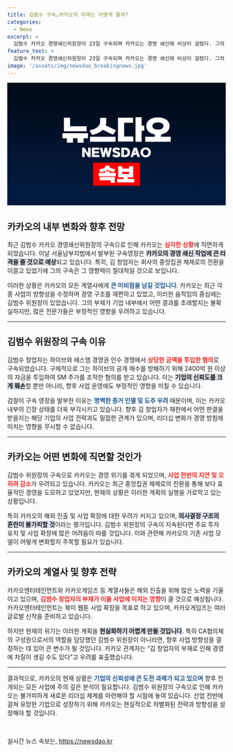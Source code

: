 ```yaml
---
title: 김범수 구속…카카오의 미래는 어떻게 될까?
categories:
  - News
excerpt: >
  김범수 카카오 경영쇄신위원장이 23일 구속되며 카카오는 경영 쇄신에 비상이 걸렸다. 그의 부재로 해외 사업 진행에 차질이 우려되며, 기업의 미래가 불확실해지고 있다. 지금 카카오는 중대한 기로에 서 있다!
feature_text: >
  김범수 카카오 경영쇄신위원장이 23일 구속되며 카카오는 경영 쇄신에 비상이 걸렸다. 그의 부재로 해외 사업 진행에 차질이 우려되며, 기업의 미래가 불확실해지고 있다. 지금 카카오는 중대한 기로에 서 있다!
image: '/assets/img/newsdao_breakingnews.jpg'
---
```


<p><img src="/assets/img/newsdao_breakingnews.jpg" alt="firstkoreanews 속보" /></p>

<h2 data-ke-size="size26">카카오의 내부 변화와 향후 전망</h2>

<p data-ke-size="size16">최근 김범수 카카오 경영쇄신위원장의 구속으로 인해 카카오는 <b><span style="color: #ee2323;">심각한 상황</span></b>에 직면하게 되었습니다. 이날 서울남부지법에서 발부된 구속영장은 <b><span style="background-color: #21538527;">카카오의 경영 쇄신 작업에 큰 타격을 줄 것으로 예상</span></b>되고 있습니다. 특히, 김 창업자는 회사의 중앙집권 체제로의 전환을 이끌고 있었기에 그의 구속은 그 영향력이 절대적일 것으로 보입니다.</p>

<p data-ke-size="size16">이러한 상황은 카카오의 모든 계열사에게 <b><span style="color: #1a5490;">큰 미비점을 남길 것입니다</span></b>. 카카오는 최근 각종 사업의 방향성을 수정하며 경영 구조를 재편하고 있었고, 이러한 움직임의 중심에는 김범수 위원장이 있었습니다. 그의 부재가 기업 내부에서 어떤 결과를 초래할지는 불확실하지만, 많은 전문가들은 부정적인 영향을 우려하고 있습니다.</p>

<hr>

<h2 data-ke-size="size26">김범수 위원장의 구속 이유</h2>

<p data-ke-size="size16">김범수 창업자는 하이브와 에스엠 경영권 인수 경쟁에서 <b><span style="color: #ee2323;">상당한 금액을 투입한 혐의</span></b>로 구속되었습니다. 구체적으로 그는 하이브의 공개 매수를 방해하기 위해 2400억 원 이상의 자금을 투입하여 SM 주가를 조작한 혐의를 받고 있습니다. 이는 <b><span style="background-color: #21538527;">기업의 신뢰도를 크게 훼손</span></b>할 뿐만 아니라, 향후 사업 운영에도 부정적인 영향을 미칠 수 있습니다.</p>

<p data-ke-size="size16">검찰이 구속 영장을 발부한 이유는 <b><span style="color: #1a5490;">명백한 증거 인멸 및 도주 우려</span></b> 때문이며, 이는 카카오 내부의 긴장 상태를 더욱 부각시키고 있습니다. 향후 김 창업자가 재판에서 어떤 판결을 받을지는 해당 기업의 사업 전략과도 밀접한 관계가 있으며, 리더십 변화가 경영 방침에 미치는 영향을 무시할 수 없습니다.</p>

<hr>

<h2 data-ke-size="size26">카카오는 어떤 변화에 직면할 것인가</h2>

<p data-ke-size="size16">김범수 위원장의 구속으로 카카오는 경영 위기를 겪게 되었으며, <b><span style="color: #ee2323;">사업 전반의 지연 및 오히려 감소</span></b>가 우려되고 있습니다. 카카오는 최근 중앙집권 체제로의 전환을 통해 보다 효율적인 경영을 도모하고 있었지만, 현재의 상황은 이러한 계획의 실행을 가로막고 있는 상황입니다.</p>

<p data-ke-size="size16">특히 카카오의 해외 진출 및 사업 확장에 대한 우려가 커지고 있으며, <b><span style="background-color: #21538527;">의사결정 구조의 혼란이 불가피할 것</span></b>이라는 평가입니다. 김범수 위원장의 구속이 지속된다면 주요 투자 유치 및 사업 확장에 많은 어려움이 따를 것입니다. 이와 관련해 카카오의 기존 사업 모델이 어떻게 변화할지 주목할 필요가 있습니다.</p>

<hr>

<h2 data-ke-size="size26">카카오의 계열사 및 향후 전략</h2>

<p data-ke-size="size16">카카오엔터테인먼트와 카카오게임즈 등 계열사들은 해외 진출을 위해 많은 노력을 기울이고 있으며, <b><span style="color: #ee2323;">김범수 창업자의 부재가 이들 사업에 미치는 영향</span></b>이 클 것으로 예상됩니다. 카카오엔터테인먼트는 북미 웹툰 사업 확장을 목표로 하고 있으며, 카카오게임즈는 여러 글로벌 신작을 준비하고 있습니다.</p>

<p data-ke-size="size16">하지만 현재의 위기는 이러한 계획을 <b><span style="background-color: #21538527;">현실화하기 어렵게 만들 것입니다</span></b>. 특히 CA협의체의 구성원으로서의 역할을 담당했던 김범수 위원장이 아니라면, 향후 사업 방향성을 결정하는 데 있어 큰 변수가 될 것입니다. 카카오 관계자는 “김 창업자의 부재로 인해 경영에 차질이 생길 수도 있다”고 우려를 표출했습니다.</p>

<hr>

<p data-ke-size="size16">결과적으로, 카카오의 현재 상황은 <b><span style="color: #1a5490;">기업의 신뢰성에 큰 도전 과제가 되고 있으며</span></b> 향후 전개되는 모든 사업에 주의 깊은 분석이 필요합니다. 김범수 위원장의 구속으로 인해 카카오는 불가피하게 새로운 리더십 체계를 마련해야 할 시점에 놓여 있습니다. 산업 전반에 걸쳐 유망한 기업으로 성장하기 위해 카카오는 현실적으로 차별화된 전략과 방향성을 설정해야 할 것입니다.</p>

<p data-ke-size="size16">&nbsp;</p>
실시간 뉴스 속보는, <a href="https://newsdao.kr" rel="dofollow">https://newsdao.kr</a>


